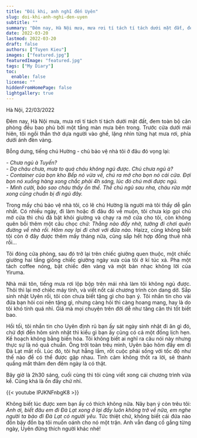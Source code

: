 ```yaml
---
title: "Đôi khi, anh nghĩ đến Uyên"
slug: doi-khi-anh-nghi-den-uyen
subtitle: ""
summary: "Đêm nay, Hà Nội mưa, mưa rơi tí tách tí tách dưới mặt đất, đem toàn bộ căn phòng đều bao phủ bởi một tầng màn mưa bên trong. Trước cửa dưới mái hiên,..."
date: 2022-03-20
lastmod: 2022-03-20
draft: false
authors: ["Tuyen Kieu"]
images: ["featured.jpg"]
featuredImage: "featured.jpg"
tags: ["My Diary"]
toc:
  enable: false
license: ""
hiddenFromHomePage: false
lightgallery: true
---
```


<p style = "text-align: justify">Hà Nội, 22/03/2022</p>

<p style = "text-align: justify">Đêm nay, Hà Nội mưa, mưa rơi tí tách tí tách dưới mặt đất, đem toàn bộ căn phòng đều bao phủ bởi một tầng màn mưa bên trong. Trước cửa dưới mái hiên, tôi ngồi thẫn thờ dựa người vào ghế, lặng nhìn từng hạt mưa rơi, phía dưới ánh đèn vàng.</p>

<p style = "text-align: justify">Bỗng dưng, tiếng chú Hường - chú bảo vệ nhà tôi ở đâu đó vọng lại:</p>

<p style = "text-align: justify"><i>- Chưa ngủ à Tuyến? <br> - Dạ cháu chưa, mưa to quá cháu không ngủ được. Chú chưa ngủ à? <br> - Container của bọn kho Bếp nó vừa về, chú ra mở cho bọn nó cái cửa. Đợi bọn nó xuống hàng xong chắc phải 4h sáng, lúc đó chú mới được ngủ. <br>- Mình cười, bảo sao cháu thấy ồn thế. Thế chú ngủ sau nha, cháu rửa mặt xong cũng chuẩn bị đi ngủ đây. </i></p>

<p style = "text-align: justify">Trong mấy chú bảo vệ nhà tôi, có lẽ chú Hường là người mà tôi thấy dễ gần nhất. Có nhiều ngày, đi làm hoặc đi đâu đó về muộn, tôi chưa kịp gọi chú mở cửa thì chú đã bật khỏi giường và chạy ra mở cửa cho tôi, còn không quên bồi thêm một câu chọc chứ: <i>Thằng nào đấy nhờ, tưởng đi chơi quên đường về nhà rồi. Hôm nay lại đi chơi với đứa nào.</i> Haizz, cũng không biết tôi còn ở đây được thêm mấy tháng nữa, cũng sắp hết hợp đồng thuê nhà rồi...</p>

<p style = "text-align: justify">Tôi đóng cửa phòng, sau đó trở lại trên chiếc giường quen thuộc, một chiếc giường hai tầng giống chiếc giường ngày xưa của tôi ở kí túc xá. Pha một tách coffee nóng, bật chiếc đèn vàng và một bản nhạc không lời của Yiruma.</p>

<p style = "text-align: justify">Nhà mái tôn, tiếng mưa rơi lộp bộp trên mái nhà làm tôi không ngủ được. Thôi thì lại mở chiếc máy tính, và viết nốt cái chương trình còn dang dở. Sắp sinh nhật Uyên rồi, tôi còn chưa biết tặng gì cho bạn ý. Tôi nhắn tin cho vài đứa bạn hỏi coi nên tặng gì, nhưng càng hỏi thì càng hoang mang, hay là do tôi khó tính quá nhỉ. Giá mà mọi chuyện trên đời dễ như tăng cân thì tốt biết bao.<i></i></p>

<p style = "text-align: justify">Hồi tối, tôi nhắn tin cho Uyên định rủ bạn ấy sát ngày sinh nhật đi ăn gì đó, chứ đợi đến hôm sinh nhật thì kiểu gì bạn ấy cũng có cả một đống lịch hẹn. Kế hoạch không bằng biến hóa. Tôi không biết ai nghĩ ra câu nói này nhưng thực sự là nó quá chuẩn. Ông trời toàn trêu mình, Uyên bảo hôm đấy em đi Đà Lạt mất rồi. Lúc đó, tôi hụt hẫng lắm, rốt cuộc phải sống với tốc độ như thế nào để có thể được gặp nhau. Tình cảm không thốt ra lời, sẽ thành quầng mắt thâm đen đêm ngày là có thật.</p>

<p style = "text-align: justify">Bây giờ là 2h30 sáng, cuối cùng thì tôi cũng viết xong cái chương trình vừa kể. Cũng khá là ổn đấy chứ nhỉ.</p>

{{< youtube IPJKNFnbgK8 >}}

<p style = "text-align: justify">Không biết lúc được xem bạn ấy có thích không nữa. Nãy bạn ý còn trêu tôi: <i>Anh ơi, biết đâu em đi Đà Lạt xong ở lại đấy luôn không trở về nữa, em nghe người ta bảo đi Đà Lạt có người yêu.</i> Tức thiệt chứ, không biết cái đứa nào đồn bậy đồn bạ tôi muốn oánh cho nó một trận. Anh vẫn đang cố gắng từng ngày, Uyên đừng thích người khác nhé!</p>
